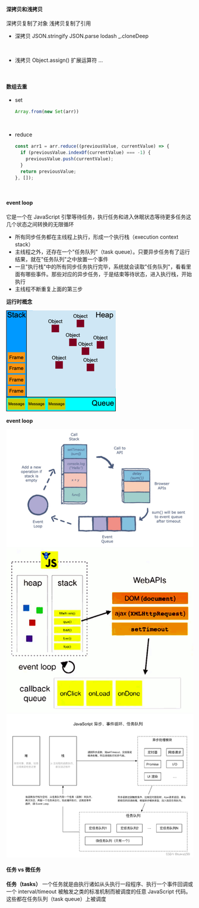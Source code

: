 
#### 深拷贝和浅拷贝

深拷贝复制了对象 浅拷贝复制了引用

- 深拷贝
  JSON.stringify
  JSON.parse
  lodash  _.cloneDeep
<br>  

- 浅拷贝
  Object.assign()
  扩展运算符 ...
<br>

####  数组去重

- set
  
  ```javaScript
  Array.from(new Set(arr))
  ```
  
<br>  

- reduce
  ```javaScript
  const arr1 = arr.reduce((previousValue, currentValue) => {
    if (previousValue.indexOf(currentValue) === -1) {
      previousValue.push(currentValue);
    }
    return previousValue;
  }, []);
  ```
 <br> 

####  event loop

它是一个在 JavaScript 引擎等待任务，执行任务和进入休眠状态等待更多任务这几个状态之间转换的无限循环

- 所有同步任务都在主线程上执行，形成一个执行栈（execution context stack）
- 主线程之外，还存在一个"任务队列"（task queue）。只要异步任务有了运行结果，就在"任务队列"之中放置一个事件
- 一旦"执行栈"中的所有同步任务执行完毕，系统就会读取"任务队列"，看看里面有哪些事件。那些对应的异步任务，于是结束等待状态，进入执行栈，开始执行
- 主线程不断重复上面的第三步

**运行时概念**

![](images/2023-04-03-23-28-26.png)

**event loop**

![](images/2023-04-03-23-32-50.png)
![](images/2023-04-03-23-34-37.png)
![](images/2023-04-03-23-38-20.png)

#### 任务 vs 微任务

**任务（tasks）**
一个任务就是由执行诸如从头执行一段程序、执行一个事件回调或一个 interval/timeout 被触发之类的标准机制而被调度的任意 JavaScript 代码。这些都在任务队列（task queue）上被调度
